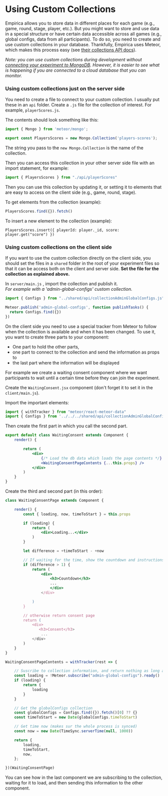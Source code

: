# Using Custom Collections

Empirica allows you to store data in different places for each game (e.g., game, round, stage, player, etc.). But you might want to store and use data in a special structure or have certain data accessible across all games (e.g., global configs, data from all participants). To do so, you need to create and use custom collections in your database. Thankfully, Empirica uses Meteor, which makes this process easy (see [their collections API docs](https://docs.meteor.com/api/collections.html)).

_Note: you can use custom collections during development without_ [_connecting your experiment to MongoDB_](the-settings-file/connecting-locally-to-mongodb.md)_. However, it is easier to see what is happening if you are connected to a cloud database that you can monitor._

### Using custom collections just on the server side

You need to create a file to connect to your custom collection. I usually put these in an `api` folder. Create a `.js` file for the collection of interest. For example, `playerScores.js`.

The contents should look something like this:

```javascript
import { Mongo } from 'meteor/mongo';

export const PlayersScores = new Mongo.Collection('players-scores');
```

The string you pass to the `new Mongo.Collection` is the name of the collection.

Then you can access this collection in your other server side file with an import statement, for example:

```javascript
import { PlayersScores } from "./api/playerScores"
```

Then you can use this collection by updating it, or setting it to elements that are easy to access on the client side (e.g., game, round, stage).

To get elements from the collection (example):

```javascript
PlayersScores.find({}).fetch()
```

To insert a new element to the collection (example):

```
PlayersScores.insert({ playerId: player._id, score: player.get("score") })
```

### Using custom collections on the client side

If you want to use the custom collection directly on the client side, you should set the files in a `shared` folder in the root of your experiment files so that it can be access both on the client and server side. **Set the file for the collection as explained above.**

In `server/main.js` , import the collection and publish it.\
_For example with a 'admin-global-configs' custom collection._

```javascript
import { Configs } from "../shared/api/collectionAdminGlobalConfigs.js";

Meteor.publish('admin-global-configs', function publishTasks() {
  return Configs.find({})
})
```

On the client side you need to use a special tracker from Meteor to follow when the collection is available and when it has been changed. To use it, you want to create three parts to your component:

* One part to hold the other parts,
* one part to connect to the collection and send the information as props to
* the last part where the information will be displayed

For example we create a waiting consent component where we want participants to wait until a certain time before they can join the experiment.

Create the `WaitingConsent.jsx` component (don't  forget it to set it in the `client/main.js`).&#x20;

Import the important elements:

```javascript
import { withTracker } from "meteor/react-meteor-data"
import { Configs } from '../../../shared/api/collectionAdminGlobalConfigs'
```

Then create the first part in which you call the second part.

```jsx
export default class WaitingConsent extends Component {
    render() {

        return (
            <div>
                {/* Load the db data which loads the page contents */}
                <WaitingConsentPageContents {...this.props} />
            </div>
        )
    }
}
```

Create the third and second part (in this order):

```jsx
class WaitingConsentPage extends Component {

    render() {
        const { loading, now, timeToStart } = this.props

        if (loading) {
            return (
                <div>Loading...</div>
            )
        }

        let difference = +timeToStart - +now

        // If waiting for the time, show the countdown and instructions
        if (difference > 1) {
            return (
                <div>
                    <h3>Countdown</h3>
                    ...
                    </div>
                </div>

            )
        }

        // otherwise return consent page
        return (
            <div>
               <h3>Consent</h3>
                ...
            </div>
        )
    }
}

WaitingConsentPageContents = withTracker(rest => {

    // Suscribe to collection information, and return nothing as long as it is loading
    const loading = !Meteor.subscribe("admin-global-configs").ready()
    if (loading) {
        return {
            loading
        }
    }

    // Get the globalConfigs collection
    const globalConfigs = Configs.find({}).fetch()[0] ?? {}
    const timeToStart = new Date(globalConfigs.timeToStart)

    // Get time now (makes sur the whole process is synced)
    const now = new Date(TimeSync.serverTime(null, 1000))

    return {
        loading,
        timeToStart,
        now,
    };

})(WaitingConsentPage)
```

You can see how in the last component we are subscribing to the collection, waiting for it to load, and then sending this information to the other component.
